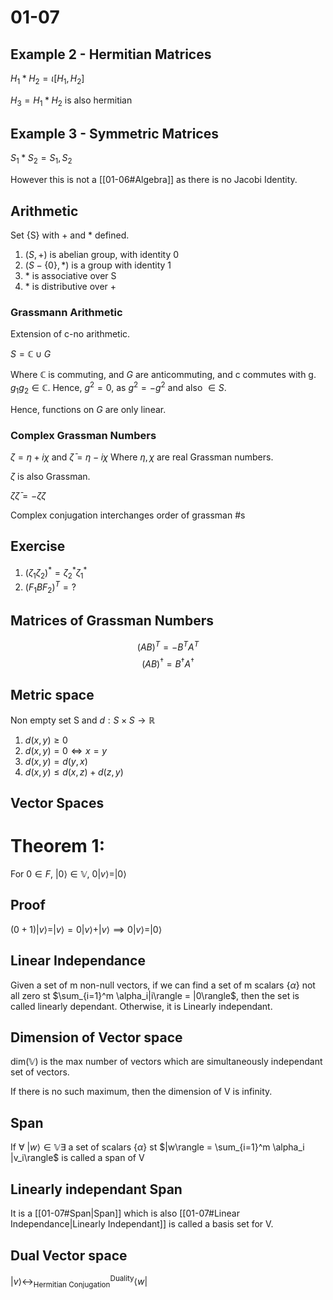 # 01-07


## Example 2 - Hermitian Matrices

$H_1*H_2 = \iota [H_1, H_2]$

$H_3 = H_1 * H_2$ is also hermitian

## Example 3 - Symmetric Matrices

$S_1 * S_2 = {S_1, S_2}$

However this is not a [[01-06#Algebra]] as there is no Jacobi Identity.

## Arithmetic

Set {S} with + and * defined.

1. $(S, +)$ is abelian group, with identity 0
2. $(S - \{0\}, *)$ is a group with identity 1
3. \* is associative over S
4. \* is distributive over +

### Grassmann Arithmetic

Extension of c-no arithmetic.

$S = \mathbb C \cup G$

Where $\mathbb C$ is commuting, and $G$ are anticommuting, and c commutes with g. $g_1g_2 \in \mathbb{C}$. Hence, $g^2 = 0$, as $g^2 = -g^2$ and also $\in S$.

Hence, functions on $G$ are only linear.

### Complex Grassman Numbers

$\zeta = \eta + i\chi$ and $\bar\zeta = \eta-i\chi$
Where $\eta, \chi$  are real Grassman numbers.

${\zeta}$ is also Grassman.

$\zeta \bar\zeta = -\bar\zeta \zeta$

Complex conjugation interchanges order of grassman #s

## Exercise

1. $(\zeta_1\zeta_2)^* = \zeta_2^*\zeta_1^*$
2. $(F_1BF_2)^T = ?$

## Matrices of Grassman Numbers

$$(AB)^T = -B^TA^T$$
$$(AB)^\dagger = B^\dagger A^\dagger$$

## Metric space

Non empty set S and $d:S\times S\rightarrow\mathbb{R}$

1. $d(x,y) \ge 0$
2. $d(x,y) = 0 \iff x=y$
3. $d(x,y) = d(y,x)$
4. $d(x,y) \le d(x,z) + d(z,y)$
   
## Vector Spaces

# Theorem 1:

For $0\in F$, $|0\rangle \in \mathbb V$, $0|v\rangle = |0\rangle$

## Proof

$(0+1) |v\rangle = |v\rangle = 0|v\rangle +|v\rangle \implies 0|v\rangle = |0\rangle$

## Linear Independance

Given a set of m non-null vectors, if we can find a set of m scalars $\{\alpha\}$ not all zero st $\sum_{i=1}^m \alpha_i|i\rangle = |0\rangle$, then the set is called linearly dependant. Otherwise, it is Linearly independant.

## Dimension of Vector space

$\text{dim}(\mathbb V)$ is the max number of vectors which are simultaneously independant set of vectors.

If there is no such maximum, then the dimension of V is infinity.

## Span

If $\forall\ |w\rangle \in \mathbb V \exists$ a set of scalars $\{\alpha\}$ st 
$|w\rangle = \sum_{i=1}^m \alpha_i |v_i\rangle$ is called a span of V

## Linearly independant Span

It is a [[01-07#Span|Span]] which is also [[01-07#Linear Independance|Linearly Independant]] is called a basis set for V.

## Dual Vector space

$|v\rangle \leftrightarrow^{\text{Duality}}_{\text{Hermitian Conjugation}} \langle w|$